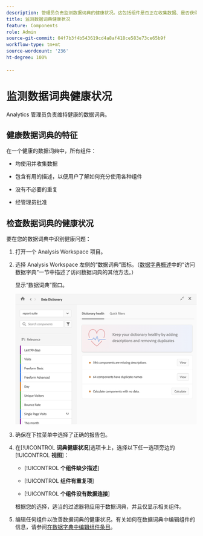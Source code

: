 ```yaml
---
description: 管理员负责监测数据词典的健康状况。这包括组件是否正在收集数据、是否获得批准、是否包含描述以及是否没有重复。
title: 监测数据词典健康状况
feature: Components
role: Admin
source-git-commit: 04f7b3f4b543619cd4a8af418ce583e73ce65b9f
workflow-type: tm+mt
source-wordcount: '236'
ht-degree: 100%

---
```


# 监测数据词典健康状况

Analytics 管理员负责维持健康的数据词典。

## 健康数据词典的特征

在一个健康的数据词典中，所有组件：

* 均使用并收集数据

* 包含有用的描述，以便用户了解如何充分使用各种组件

* 没有不必要的重复

* 经管理员批准

## 检查数据词典的健康状况

要在您的数据词典中识别健康问题：

1. 打开一个 Analysis Workspace 项目。

1. 选择 Analysis Workspace 左侧的“数据词典”图标。（[数据字典概述](/help/analyze/analysis-workspace/components/data-dictionary/data-dictionary-overview.md)中的“访问数据字典”一节中描述了访问数据词典的其他方法。）

   显示“数据词典”窗口。

   ![数据词典管理员视图](assets/data-dictionary-admin.png)

1. 确保在下拉菜单中选择了正确的报告包。

1. 在&#x200B;[!UICONTROL **词典健康状况**]&#x200B;选项卡上，选择以下任一选项旁边的&#x200B;[!UICONTROL **视图**]：

   * [!UICONTROL **个组件缺少描述**]

   * [!UICONTROL **组件有重复项**]

   * [!UICONTROL **个组件没有数据连接**]

   根据您的选择，适当的过滤器将应用于数据词典，并且仅显示相关组件。

1. 编辑任何组件以改善数据词典的健康状况。有关如何在数据词典中编辑组件的信息，请参阅[在数据字典中编辑组件条目](/help/analyze/analysis-workspace/components/data-dictionary/edit-entries-data-dictionary.md)。